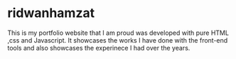 # ridwanhamzat
This is my portfolio website that I am proud was developed with pure HTML ,css and Javascript.
It showcases the works I have done with the front-end tools and also showcases the experinece I had over the years.
